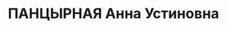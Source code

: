 ---
title: ПАНЦЫРНАЯ Анна Устиновна
description: 'Род. в 1906, полька. Место проживания: г. Тбилиси, ул. 1-го Мая №12.
  Род занятий: до ареста инструктор ТК КП(б) Грузии.

  Осуждена Тройкой при НКВД ГССР 10.12.1937. Мера наказания: расстрел с конфискацией
  личного имущества. Дата расстрела: 12.12.1937'
---